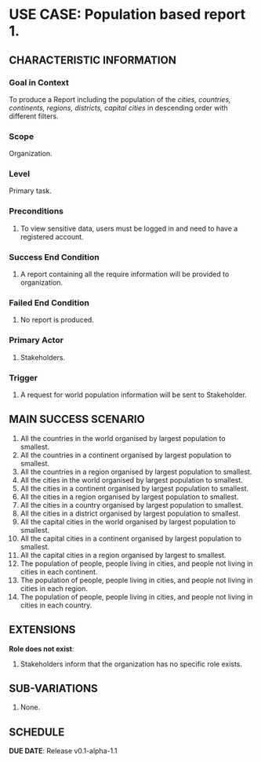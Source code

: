# USE CASE: Population based report 1.

## CHARACTERISTIC INFORMATION

### Goal in Context

To produce a Report including the population of the *cities, countries, continents, regions, districts, capital cities* in descending order with different filters.

### Scope

Organization.

### Level

Primary task.

### Preconditions
 
1. To view sensitive data, users must be logged in and need to have a registered account.

### Success End Condition

1. A report containing all the require information will be provided to organization.

### Failed End Condition

1. No report is produced.

### Primary Actor

1. Stakeholders.

### Trigger

1. A request for world population information will be sent to Stakeholder.

## MAIN SUCCESS SCENARIO

1. All the countries in the world organised by largest population to smallest.
2. All the countries in a continent organised by largest population to smallest.
3. All the countries in a region organised by largest population to smallest.
4. All the cities in the world organised by largest population to smallest.
5. All the cities in a continent organised by largest population to smallest.
6. All the cities in a region organised by largest population to smallest.
7. All the cities in a country organised by largest population to smallest.
8. All the cities in a district organised by largest population to smallest.
9. All the capital cities in the world organised by largest population to smallest.
10. All the capital cities in a continent organised by largest population to smallest.
11. All the capital cities in a region organised by largest to smallest.
12. The population of people, people living in cities, and people not living in cities in each continent.
13. The population of people, people living in cities, and people not living in cities in each region.
14. The population of people, people living in cities, and people not living in cities in each country.


## EXTENSIONS

**Role does not exist**:

1. Stakeholders inform that the organization has no specific role exists.

## SUB-VARIATIONS

1. None.

## SCHEDULE

**DUE DATE**: Release v0.1-alpha-1.1
